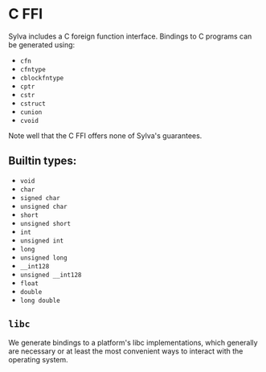 # C FFI

Sylva includes a C foreign function interface. Bindings to C programs can be
generated using:

* `cfn`
* `cfntype`
* `cblockfntype`
* `cptr`
* `cstr`
* `cstruct`
* `cunion`
* `cvoid`

Note well that the C FFI offers none of Sylva's guarantees.

## Builtin types:

- `void`
- `char`
- `signed char`
- `unsigned char`
- `short`
- `unsigned short`
- `int`
- `unsigned int`
- `long`
- `unsigned long`
- `__int128`
- `unsigned __int128`
- `float`
- `double`
- `long double`

## `libc`

We generate bindings to a platform's libc implementations, which generally are
necessary or at least the most convenient ways to interact with the operating
system.
